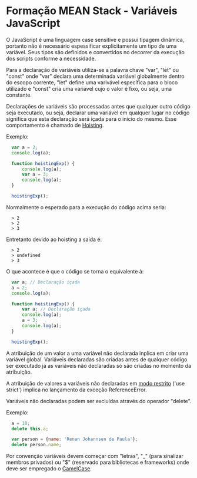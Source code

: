 # Formação MEAN Stack - Variáveis JavaScript

O JavaScript é uma linguagem case sensitive e possui tipagem dinâmica, portanto não é necessário espessificar explicitamente um tipo de uma variável. Seus tipos são definidos e convertidos no decorrer da execução dos scripts conforme a necessidade.

Para a declaração de variáveis utiliza-se a palavra chave "var", "let" ou "const" onde "var" declara uma determinada variável globalmente dentro do escopo corrente, "let" define uma varivável específica para o bloco utilizado e "const" cria uma variável cujo o valor é fixo, ou seja, uma constante.

Declarações de variáveis são processadas antes que qualquer outro código seja executado, ou seja, declarar uma variável em qualquer lugar no código significa que esta declaração será içada para o inicio do mesmo. Esse comportamento é chamado de [Hoisting](http://www.w3schools.com/js/js_hoisting.asp).

Exemplo:

```js
  var a = 2;
  console.log(a);

  function hoistingExp() {
      console.log(a);
      var a = 3;
      console.log(a);
  }

  hoistingExp();
```

Normalmente o esperado para a execução do código acima seria:

```console
  > 2
  > 2
  > 3
```

Entretanto devido ao hoisting a saída é:

```console
  > 2
  > undefined
  > 3
```

O que acontece é que o código se torna o equivalente à:

```js
  var a; // Declaração içada
  a = 2;
  console.log(a);

  function hoistingExp() {
      var a; // Declaração içada
      console.log(a);
      a = 3;
      console.log(a);
  }

  hoistingExp();
```

A atribuição de um valor a uma variável não declarada inplica em criar uma variável global. Variáveis declaradas são criadas antes de qualquer código ser executado já as variáveis não declaradas só são criadas no momento da atribuição.

A atribuição de valores a variáveis não declaradas em [modo restrito](http://www.w3schools.com/js/js_strict.asp) ('use strict') implica no lançamento da exceção ReferenceError.

Variáveis não declaradas podem ser excluídas através do operador "delete".

Exemplo:

```js
  a = 10;
  delete this.a;

  var person = {name: 'Renan Johannsen de Paula'};
  delete person.name;
```

Por convenção variáveis devem começar com "letras", "_" (para sinalizar membros privados) ou "$" (reservado para bibliotecas e frameworks) onde deve ser empregado o [CamelCase](https://pt.wikipedia.org/wiki/CamelCase).
